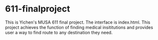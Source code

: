 # 611-finalproject

This is Yichen's MUSA 611 final project. The interface is index.html.
This project achieves the function of finding medical insititutions and provides user a way to find route to any destination they need.
